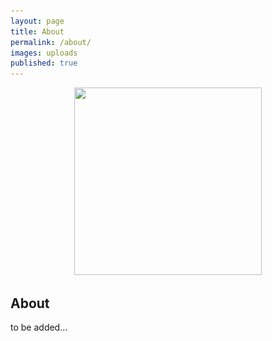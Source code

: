 ```yaml
---
layout: page
title: About
permalink: /about/
images: uploads
published: true
---
```


<div class="page" markdown="1">

<center>
  <img src="uploads/group.jpg" srcset="uploads/profile.png" width=300 height=300 />
</center>

## About 

to be added...

</div>
